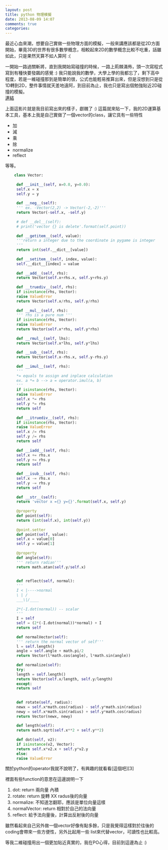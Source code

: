 ```yaml
---
layout: post
title: python 物理模擬
date: 2013-08-09 14:07
comments: true
categories: 
---
```



最近心血來潮，想要自己實做一些物理方面的模擬，一般來講應該都是從2D方面開始，畢竟3D的世界有很多數學概念，相較起來2D的數學概念比較不吃重，話雖如此，只是果然天算不如人算阿 :(  
  
  
一開始一路過關斬將，直到我開始寫碰撞的時候，一路上荊棘滿佈，頭一次寫程式寫到有種快要發飆的感覺 :) 我只能說我的數學，大學上學的我都忘了，剩下高中程度，若是一維碰撞那到是簡單的很，公式也能輕易推算出來，但是沒想到只是從1D轉到2D，整件事情就天差地遠阿，到目前為止，我也只是寫出個勉強貼近2D碰撞的模擬。  
[連結][1]

上面這影片就是我目前寫出來的樣子，獻醜了 :) 這篇就來貼一下，我的2D運算基本工具，基本上我是自己實做了一個vector的class，讓它具有一些特性   

* 加
* 減
* 乘
* 除
* normalize
* reflect

等等。
```python
	class Vector:  
	  
	 def __init__(self, x=0.0, y=0.0):  
	 self.x = x  
	 self.y = y  
	  
	 def __neg__(self):  
	 ''' ex. -Vector(2,2) -> Vector(-2,-2)'''  
	 return Vector(-self.x, -self.y)  
	  
	 # def __del__(self):  
	 # print('vector {} is delete'.format(self.point))  
	  
	 def __getitem__(self, value):  
	 '''return a integer due to the coordinate in pygame is integer  
	 '''  
	 return int(self.__dict__[value])  
	  
	 def __setitem__(self, index, value):  
	 self.__dict__[index] = value  
	  
	 def __add__(self, rhs):  
	 return Vector(self.x+rhs.x, self.y+rhs.y)  
	  
	 def __truediv__(self, rhs):  
	 if isinstance(rhs, Vector):  
	 raise ValueError  
	 return Vector(self.x/rhs, self.y/rhs)  
	  
	 def __mul__(self, rhs):  
	 ''' rhs is a pure num '''  
	 if isinstance(rhs, Vector):  
	 raise ValueError  
	 return Vector(self.x*rhs, self.y*rhs)  
	  
	 def __rmul__(self, lhs):  
	 return Vector(self.x*lhs, self.y*lhs)  
	  
	 def __sub__(self, rhs):  
	 return Vector(self.x-rhs.x, self.y-rhs.y)  
	  
	 def __imul__(self, rhs):  
	 '''  
	 *= equals to assign and inplace calculation  
	 ex. a *= b --> a = operator.imul(a, b)  
	 '''  
	 if isinstance(rhs, Vector):  
	 raise ValueError  
	 self.x *= rhs  
	 self.y *= rhs  
	 return self  
	  
	 def __itruediv__(self, rhs):  
	 if isinstance(rhs, Vector):  
	 raise ValueError  
	 self.x /= rhs  
	 self.y /= rhs  
	 return self  
	  
	 def __iadd__(self, rhs):  
	 self.x += rhs.x  
	 self.y += rhs.y  
	 return self  
	  
	 def __isub__(self, rhs):  
	 self.x -= rhs.x  
	 self.y -= rhs.y  
	 return self  
	  
	 def __str__(self):  
	 return 'vector x ={} y={}'.format(self.x, self.y)  
	  
	 @property  
	 def point(self):  
	 return (int(self.x), int(self.y))  
	  
	 @point.setter  
	 def point(self, value):  
	 self.x = value[0]  
	 self.y = value[1]  
	  
	 @property  
	 def angle(self):  
	 ''' return radian'''  
	 return math.atan(self.y/self.x)  
	  
	  
	 def reflect(self, normal):  
	 '''  
	 I < |---->normal  
	 \ | /  
	 ___\|/____  
	  
	 2*(-I.dot(normal)) -- scalar  
	 '''  
	 I = self  
	 self = (2*(-I.dot(normal))*normal) + I  
	 return self  
	  
	 def normalVector(self):  
	 ''' return the normal vector of self'''  
	 l = self.length()  
	 angle = self.angle + math.pi/2  
	 return Vector(l*math.cos(angle), l*math.sin(angle))  
	  
	 def normalize(self):  
	 try:  
	 length = self.length()  
	 return Vector(self.x/length, self.y/length)  
	 except:  
	 return self  
	  
	  
	 def rotate(self, radius):  
	 newx = self.x*math.cos(radius) - self.y*math.sin(radius)  
	 newy = self.x*math.sin(radius) + self.y*math.cos(radius)  
	 return Vector(newx, newy)  
	  
	 def length(self):  
	 return math.sqrt(self.x**2 + self.y**2)  
	  
	 def dot(self, v2):  
	 if isinstance(v2, Vector):  
	 return self.x*v2.x + self.y*v2.y  
	 else:  
	 raise ValueError  
```	  
關於python的operator我就不說明了，有興趣的就看看[這個吧][3]  
  
裡面有些function的意思在這邊說明一下  

1. dot: return 兩向量 內積
2. rotate: return 旋轉 XX radus後的向量
3. normalize: 不知道怎翻耶，應該是單位向量這樣
4. normalVector: return 相對於自己的法向量
5. reflect: 給予法向量後，計算出反射後的向量

雖然看起來自己另外做一個vector好像有點多餘，只是我覺得這樣對於往後的coding會帶來一些方便性，另外比起用一些 list來代替vector，可讀性也比較高。  
  
  
等我二維碰撞用出一個更加貼近真實的，我在PO心得，目前到這邊為止 :) 

[1]: http://www.youtube.com/v/gRDH7JrZa9g?version=3&f=user_uploads&c=google-webdrive-0&app=youtube_gdata
[2]: http://docs.python.org/3.2/library/operator.html
